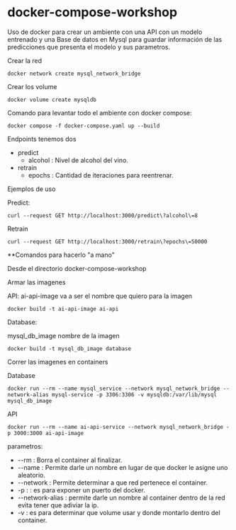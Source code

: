# docker-compose-workshop

Uso de docker para crear un ambiente con una API con un modelo entrenado y una Base de datos en Mysql para guardar información de las predicciones que presenta el modelo y sus parametros.

Crear la red
```
docker network create mysql_network_bridge
```

Crear los volume
```
docker volume create mysqldb
```

Comando para levantar todo el ambiente con docker compose:

```
docker compose -f docker-compose.yaml up --build
```

Endpoints tenemos dos
- predict
   - alcohol : Nivel de alcohol del vino.
- retrain
   - epochs : Cantidad de iteraciones para reentrenar.

Ejemplos de uso

Predict:
```
curl --request GET http://localhost:3000/predict\?alcohol\=8
```
Retrain
```
curl --request GET http://localhost:3000/retrain\?epochs\=50000
```

**Comandos para hacerlo "a mano"

Desde el directorio docker-compose-workshop

Armar las imagenes 

API:
ai-api-image va a ser el nombre que quiero para la imagen
```
docker build -t ai-api-image ai-api
```

Database:

mysql_db_image nombre de la imagen
```
docker build -t mysql_db_image database
```

Correr las imagenes en containers

Database 
```
docker run --rm --name mysql_service --network mysql_network_bridge --network-alias mysql-service -p 3306:3306 -v mysqldb:/var/lib/mysql mysql_db_image
```

API
```
docker run --rm --name ai-api-service --network mysql_network_bridge -p 3000:3000 ai-api-image
```

parametros:
  - --rm : Borra el container al finalizar.
  - --name : Permite darle un nombre en lugar de que docker le asigne uno aleatorio.
  - --network : Permite determinar a que red pertenece el container.
  - -p : <puerto externo>:<puerto docker> es para exponer un puerto del docker.
  - --network-alias : permite darle un nombre al container dentro de la red evita tener que adiviar la ip.
  - -v : es para determinar que volume usar y donde montarlo dentro del container.
  
 
